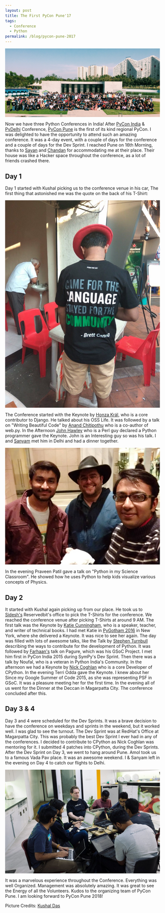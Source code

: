 ```yaml
---
layout: post
title: The First PyCon Pune'17
tags:
  - Conference
  - Python
permalink: /blog/pycon-pune-2017
---
```


<img align="center" src="/assets/pycon-pune-2017/pycon_pune_group_photo.jpg">

Now we have three Python Conferences in India! After [PyCon India](https://twitter.com/pyconindia)
& [PyDelhi](https://twitter.com/pydelhi) Conference, [PyCon Pune](https://pune.pycon.org/)
is the first of its kind regional PyCon. I was delighted to have the opportunity to attend such an
amazing conference. It was a 4-day event, with a couple of days for the conference and a
couple of days for the Dev Sprint. I reached Pune on 16th Morning, thanks to
[Sayan](https://twitter.com/yudocaa) and [Chandan](https://twitter.com/chkumar246) for
accommodating me at their place. Their house was like a Hacker space throughout the conference,
as a lot of friends crashed there.

## Day 1

Day 1 started with Kushal picking us to the conference venue in his car, The
first thing that astonished me was the quote on the back of his T-Shirt:

<img align="center" src="/assets/pycon-pune-2017/kushal-pycon-pune.jpg">

The Conference started with the Keynote by [Honza Král](https://twitter.com/HonzaKral), who is a core contributor to
Django. He talked about his OSS Life. It was followed by a talk on "Writing
Beautiful Code" by [Anand Chitipothu](https://twitter.com/anandology) who is a co-author of web.py. In the Afternoon
[John Hawley](https://twitter.com/warty9) who is a Perl guy declared a Python programmer gave the Keynote.
John is an Interesting guy so was his talk. I and [Sanyam](http://github.com/CuriousLearner)
met him in Delhi and had a dinner together.

<img align="center" src="/assets/pycon-pune-2017/john-hawley-amit-sanyam.jpg">

In the evening Praveen Patil gave a talk on
"Python in my Science Classroom". He showed how he uses Python to help
kids visualize various concepts of Physics.


## Day 2

It started with Kushal again picking up from our place. He took us to
[Sidesh's](https://twitter.com/siddhesh_p) Reservedbit's office to pick
the T-Shirts for the conference. We reached the conference venue after picking T-Shirts
at around 9 AM. The first talk was the Keynote by [Katie Cunningham](https://twitter.com/kcunning),
who is a speaker, teacher, and writer of technical books. I had met Katie in
[PyGotham 2016](http://iamit.in/blog/pygotham-2016) in New York, where she
delivered a Keynote. It was nice to see her again. The day was filled with lots
of awesome talks, like the Talk by [Stephen Turnbull](https://twitter.com/yasegumi)
describing the ways to contribute for the development of Python. It was followed
by [Farhaan's](https://twitter.com/fhackdroid) talk on Pagure, which
was his GSoC Project. I met him first in PyCon India 2015 during SymPy's Dev
Sprint. Then there was a talk by Noufal, who is a veteran in Python India's
Community. In the afternoon we had a Keynote by [Nick Coghlan](https://twitter.com/ncoghlan_dev) who is a core
Developer of CPython. In the evening Terri Odda gave the Keynote. I knew
about her Since my Google Summer of Code 2015, as she was representing PSF
in GSoC. It was a pleasure meeting her for the first time. In the evening
all of us went for the Dinner at the Deccan in Magarpatta City. The conference
concluded after this.


## Day 3 & 4

Day 3 and 4 were scheduled for the Dev Sprints. It was a brave decision
to have the conference on weekdays and sprints in the weekend, but it worked
well. I was glad to see the turnout. The Dev Sprint was at RedHat's Office
at Magarpatta City. This was probably the best Dev Sprint I ever had in any
of the conferences. I decided to contribute to CPython as Nick Coghlan was
mentoring for it. I submitted 4 patches into CPython, during the Dev Sprints.
After the Dev Sprint on Day 3, we went to hang around Pune. Amol took us to
a famous Vada Pav place. It was an awesome weekend. I & Sanyam left in the
evening on Day 4 to catch our flights to Delhi.

<img align="center" src="/assets/pycon-pune-2017/pycon_pune_dev_sprint.jpg">

It was a marvelous experience throughout the Conference. Everything was well
Organized. Management was absolutely amazing. It was great to see the Energy
of all the Volunteers. Kudos to the organizing team of PyCon Pune.
I am looking forward to PyCon Pune 2018!

Picture Credits: [Kushal Das](https://www.flickr.com/photos/kushaldas)